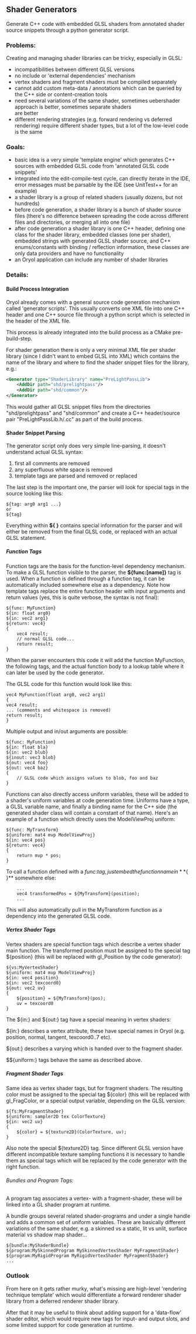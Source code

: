 ## Shader Generators

Generate C++ code with embedded GLSL shaders from annotated shader source snippets through a python generator script.

### Problems:

Creating and managing shader libraries can be tricky, especially in GLSL:

* incompatibilities between different GLSL versions
* no include or 'external dependencies' mechanism
* vertex shaders and fragment shaders must be compiled separately
* cannot add custom meta-data / annotations which can be queried by the C++ side or content-creation tools
* need several variations of the same shader, sometimes uebershader approach is better, sometimes separate shaders  
are better
* different rendering strategies (e.g. forward rendering vs deferred rendering) require different shader types, but
a lot of the low-level code is the same

### Goals:

* basic idea is a very simple 'template engine' which generates C++ sources with embedded GLSL code from
'annotated GLSL code snippets'
* integrated into the edit-compile-test cycle, can directly iterate in the IDE, error messages must be 
parsable by the IDE (see UnitTest++ for an example)
* a shader library is a group of related shaders (usually dozens, but not hundreds)
* before code generation, a shader library is a bunch of shader source files (there's no difference between spreading 
the code across different files and directories, or merging all into one file)
* after code generation a shader library is one C++ header, defining one class for the shader library,
embedded classes (one per shader), embedded strings with generated GLSL shader source, and C++ enums/constants 
with binding / reflection information, these classes are only data providers and have no functionality
* an Oryol application can include any number of shader libraries 

### Details:

#### Build Process Integration

Oryol already comes with a general source code generation mechanism called 'generator 
scripts'. This usually converts one XML file into one C++ header and one C++ source file through a python 
script which is selected in the header of the XML file.

This process is already integrated into the build process as a CMake pre-build-step.

For shader generation there is only a very minimal XML file per shader library (since I didn't want to embed GLSL into XML) which contains the name of the library and where to find the shader snippet files for the library, e.g.:

```xml
<Generator type="ShaderLibrary" name="PreLightPassLib">
    <AddDir path="shd/prelightpass"/>
    <AddDir path="shd/common"/>
</Generator>
```

This would gather all GLSL snippet files from the directories "shd/prelightpass" and "shd/common" and 
create a C++ header/source pair "PreLightPassLib.h/.cc" as part of the build process.

#### Shader Snippet Parsing

The generator script only does very simple line-parsing, it doesn't understand actual GLSL syntax:

1. first all comments are removed
2. any superfluous white space is removed
3. template tags are parsed and removed or replaced

The last step is the important one, the parser will look for special tags in the source looking like this:

```
${tag: arg0 arg1 ...}
or
${tag}
```

Everything within **${ }** contains special information for the parser and will either be removed from the final GLSL code, or replaced with an actual GLSL statement.

##### Function Tags

Function tags are the basis for the function-level dependency mechanism. To make a GLSL function visible to the parser, the 
**${func:[name]}** tag is used. When a function is defined through a function tag, it can be automatically included 
somewhere else as a dependency. Note how template tags replace the entire function header with input arguments and 
return values (yes, this is quite verbose, the syntax is not final):

```
${func: MyFunction}
${in: float arg0}
${in: vec2 arg1}
${return: vec4}
{
    vec4 result;
    // normal GLSL code...
    return result;
}
```

When the parser encounters this code it will add the function MyFunction, the following tags, and the actual
function body to a lookup table where it can later be used by the code generator.

The GLSL code for this function would look like this:

```
vec4 MyFunction(float arg0, vec2 arg1)
{
vec4 result;
... (comments and whitespace is removed)
return result;
}
```

Multiple output and in/out arguments are possible:

```
${func: MyFunction}
${in: float bla}
${in: vec2 blub}
${inout: vec3 blob}
${out: vec4 foo}
${out: vec4 baz}
{
    // GLSL code which assigns values to blob, foo and baz
}
```

Functions can also directly access uniform variables, these will be added to a shader's uniform variables at code generation time. Uniforms have a type, a GLSL variable name, and finally a binding name for the C++ side (the generated
shader class will contain a constant of that name). Here's an example of a function which directly uses
the ModelViewProj uniform:

```
${func: MyTransform}
${uniform: mat4 mvp ModelViewProj}
${in: vec4 pos}
${return: vec4}
{
    return mvp * pos;
}
```

To call a function defined with a ${func:} tag, just embed the function name in **${ }** somewhere else:

```
    ...
    vec4 transformedPos = ${MyTransform}(position);
    ...
```

This will also automatically pull in the MyTransform function as a dependency into the generated GLSL code.


##### Vertex Shader Tags

Vertex shaders are special function tags which describe a vertex shader main function. The transformed
position must be assigned to the special tag ${position} (this will be replaced with gl_Position by the
code generator):

```
${vs:MyVertexShader}
${uniform: mat4 mvp ModelViewProj}
${in: vec4 position}
${in: vec2 texcoord0}
${out: vec2 uv}
{
    ${position} = ${MyTransform}(pos);
    uv = texcoord0
}
```

The ${in:} and ${out:} tag have a special meaning in vertex shaders:

${in:} describes a vertex attribute, these have special names in Oryol (e.g. position, normal, tangent, texcoord0..7 etc).

${out:} describes a varying which is handed over to the fragment shader.

$${uniform:} tags behave the same as described above.

##### Fragment Shader Tags

Same idea as vertex shader tags, but for fragment shaders. The resulting color must be assigned to the
special tag ${color} (this will be replaced with gl_FragColor, or a special output variable, depending on the GLSL
version:

```
${fs:MyFragmentShader}
${uniform: sampler2D tex ColorTexture}
${in: vec2 uv}
{
    ${color} = ${texture2D}(ColorTexture, uv);
}
```

Also note the special ${texture2D} tag. Since different GLSL version have different incompatible texture
sampling functions it is necessary to handle them as special tags which will be replaced by the code
generator with the right function.

###### Bundles and Program Tags:

A program tag associates a vertex- with a fragment-shader, these will be linked into a GL shader program at
runtime.

A bundle groups several related shader-programs and under a single handle and adds a common set of uniform variables.
These are basically different variations of the same shader, e.g. a skinned vs a static, lit vs unlit, surface
material vs shadow map shader...

```
${bundle:MyShaderBundle}
${program:MySkinnedProgram MySkinnedVertexShader MyFragmentShader}
${program:MyRigidProgram MyRigidVertexShader MyFragmentShader}
...
```

### Outlook

From here on it gets rather murky, what's missing are high-level 'rendering technique template' which
would differentiate a forward renderer shader library from a deferred renderer shader library.

After that it may be useful to think about adding support for a 'data-flow' shader editor, which would
require new tags for input- and output slots, and some limited support for code generation at runtime.

